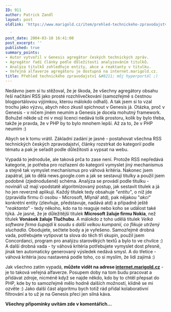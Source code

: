 ```yaml
---
ID: 911
author: Patrick Zandl
layout: post
oldlink: 'https://www.marigold.cz/item/prehled-technickeho-zpravodajstvi-muj-hyperportal

  '
post_date: 2004-03-10 16:41:00
post_excerpt: ''
published: true
summary_points:
- Autor vytvořil v Genesis agregátor českých technických zpráv.
- Agregátor řadí články podle důležitosti analyzováním titulků.
- Analýza titulků zohledňuje entity, akce a reaktanty v titulku.
- Veřejná alfaverze agregátoru je dostupná na internet.marigold.cz.
title: Přehled technického zpravodajství &#8211; můj hyperportál ;)
---
```


<p>
Nedávno jsem si tu stěžoval, že je škoda, že všechny agregátory obsahu řeší načítání RSS jako prosté rozchlívečkování (samozřejmě s čestnou blogportálovou výjimkou, kterou málokdo odhalí). A tak jsem si to vzal trochu jako výzvu, abych něco zkusil spíchnout v Genesis já. Otázka, proč v Genesis - v ničem jiném neumím a Genesis je docela mohutný framework. Bohužel někde už mi v mojí licenci nedává tolik prostoru, kolik by bylo třeba, takže je pravda, že v PHP by to bylo mnohem lepší. Až za to, že v PHP neumím :)</p>

<p>
Abych se k tomu vrátil. Základní zadání je jasné - postahovat všechna RSS technických českých zpravodajství, články rozstrkat do kategorií podle tématu a pak je seřadit podle důležitosti a vypsat na webu. </p>

<p>
Vypadá to jednoduše, ale taková prča to zase není. Protože RSS nepředává kategorie, je potřeba pro rozřazení do kategorií vymyslet jiný mechanismus a stejně tak vymyslet mechanismus pro váhová kritéria. Nakonec jsem zapátral, jak to dělá news.google.com a jak se sestavují titulky a použil jsem podobné (zjednodušené) schéma. Analýza se provádí podle titulku - novináři už mají vpodstatě algoritmizovaný postup, jak sestavit titulek a já ho jen reverzně aplikuji. Každý titulek tedy obsahuje "<EM>entitu"</EM>, o niž jde (zpravidla firmu či osobu - Microsoft, Mlynář atd), pak nějakou "<EM>akci"</EM> konkrétní entity (zlevňuje, představuje, nadává atd) a případně ještě "<EM>reaktanta</EM>" - tedy někoho, kdo na to reaguje nebo koho se událost také týká. Je jasné, že je důležitější titulek <STRONG>Microsoft žaluje firmu Nokia</STRONG>, než titulek <STRONG>Vonásek žaluje Tlučhubu</STRONG>. A málokdo&#160;z toho udělá titulek&#160;<EM>Velká software firma šupajdí k soudu s další velkou kumpanií, co&#160;flikuje&#160;utržený sluchadla</EM>. Obodujete, sečtete body a je vyřešeno. Samozřejmě drobná vada, potřebujete vytipovat ta slova do těch tří skupin, použil jsem Concordanci, program pro analýzu starověkých textů a bylo to ve chvilce :) A další drobná vada - ty váhová kritéria potřebujete vymyslet dost přesně, jinak ten automaticky generovaný výsledek nedává smysl. A do třetice - váhová kritéria jsou nastavená podle toho, co si myslím, že lidi zajímá :)</p>

<p>
Jak všechno zatím vypadá, <STRONG>můžete vidět na adrese </STRONG><A href="http://internet.marigold.cz/"><STRONG>internet.marigold.cz</STRONG></A> - je to taková veřejná alfaverze. Posupem doby na tom budu pracovat&#160;a přidávat zdroje, nicméně když se najde někdo, kdo by to chtěl přepsat do PHP, kde by to samozřejmě mělo hodně dalších možností, klidně se mi ozvěte :) Jako další část algoritmu bych totiž rád přidal kolaborativní filtrování a to už je na Genesis přeci jen silná káva. </p>

<p>
<STRONG>Všechny připomínky uvítám zde v komentářích...</STRONG></p>